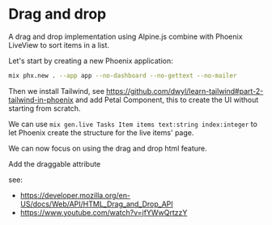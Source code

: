# Drag and drop

A drag and drop implementation using Alpine.js combine
with Phoenix LiveView to sort items in a list.


Let's start by creating a new Phoenix application:

```sh
mix phx.new . --app app --no-dashboard --no-gettext --no-mailer
```

Then we install Tailwind, see https://github.com/dwyl/learn-tailwind#part-2-tailwind-in-phoenix
and add Petal Component, this to create the UI without starting from scratch.

We can use `mix gen.live Tasks Item items text:string index:integer` to let Phoenix
create the structure for the live items' page.

We can now focus on using the drag and drop html feature.

Add the draggable attribute

see: 
- https://developer.mozilla.org/en-US/docs/Web/API/HTML_Drag_and_Drop_API
- https://www.youtube.com/watch?v=jfYWwQrtzzY
